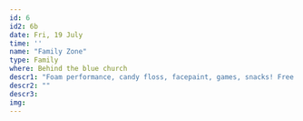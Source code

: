 ```yaml
---
id: 6
id2: 6b
date: Fri, 19 July
time: ''
name: "Family Zone"
type: Family
where: Behind the blue church
descr1: "Foam performance, candy floss, facepaint, games, snacks! Free to enter"  
descr2: ""
descr3: 
img: 
---
```

